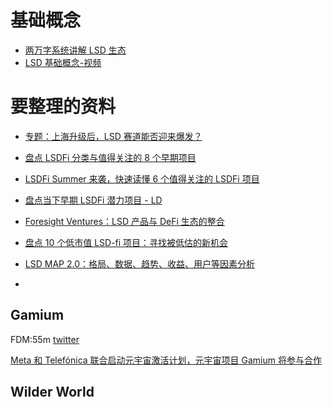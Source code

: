 # 基础概念

- [两万字系统讲解 LSD 生态](https://foresightnews.pro/article/detail/28558)
- [LSD 基础概念-视频](https://www.binance.com/en/live/video?roomId=2120602)

# 要整理的资料

- [专题：上海升级后，LSD 赛道能否迎来爆发？](https://foresightnews.pro/topic/detail/41)

- [盘点 LSDFi 分类与值得关注的 8 个早期项目](https://foresightnews.pro/article/detail/35140)

- [LSDFi Summer 来袭，快速读懂 6 个值得关注的 LSDFi 项目](https://foresightnews.pro/article/detail/34356)
- [盘点当下早期 LSDFi 潜力项目 - LD ](https://foresightnews.pro/article/detail/35028)
- [Foresight Ventures：LSD 产品与 DeFi 生态的整合](https://foresightnews.pro/article/detail/28437)
- [盘点 10 个低市值 LSD-fi 项目：寻找被低估的新机会](https://www.theblockbeats.info/news/37099)
- [LSD MAP 2.0：格局、数据、趋势、收益、用户等因素分析](https://foresightnews.pro/article/detail/36000)
- []()

## Gamium

FDM:55m [twitter](https://twitter.com/gamiumcorp)

[Meta 和 Telefónica 联合启动元宇宙激活计划，元宇宙项目 Gamium 将参与合作](https://foresightnews.pro/news/detail/18467)

## Wilder World
